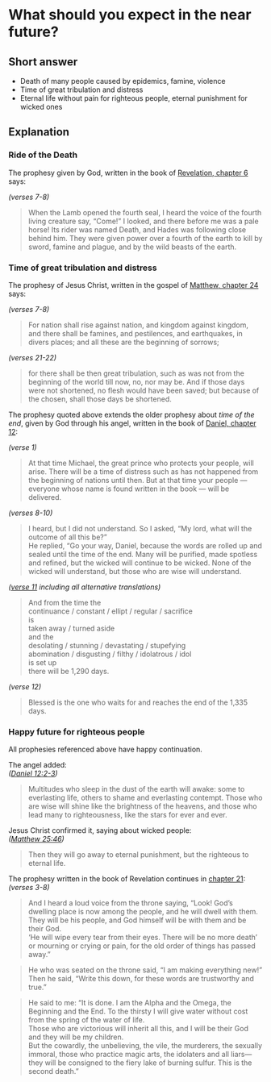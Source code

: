 # What should you expect in the near future?

## Short answer
- Death of many people caused by epidemics, famine, violence
- Time of great tribulation and distress
- Eternal life without pain for righteous people, eternal punishment for wicked ones

## Explanation

### Ride of the Death
The prophesy given by God, written in the book of [Revelation, chapter 6](https://biblehub.com/niv/revelation/6.htm) says:

*(verses 7-8)*
> When the Lamb opened the fourth seal, I heard the voice of the fourth living creature say, “Come!”
> I looked, and there before me was a pale horse! Its rider was named Death, and Hades was following close behind him. They were given power over a fourth of the earth to kill by sword, famine and plague, and by the wild beasts of the earth.  

### Time of great tribulation and distress
The prophesy of Jesus Christ, written in the gospel of [Matthew, chapter 24](https://biblehub.com/ylt/matthew/24.htm) says:

*(verses 7-8)*
> For nation shall rise against nation, and kingdom against kingdom, and there shall be famines, and pestilences, and earthquakes, in divers places;
> and all these are the beginning of sorrows;  

*(verses 21-22)*
> for there shall be then great tribulation, such as was not from the beginning of the world till now, no, nor may be.
> And if those days were not shortened, no flesh would have been saved; but because of the chosen, shall those days be shortened.   

The prophesy quoted above extends the older prophesy about *time of the end*, given by God through his angel, written in the book of [Daniel, chapter 12](https://biblehub.com/niv/daniel/12.htm):

*(verse 1)*
> At that time Michael, the great prince who protects your people, will arise. There will be a time of distress such as has not happened from the beginning of nations until then. But at that time your people — everyone whose name is found written in the book — will be delivered.  

*(verses 8-10)*
> I heard, but I did not understand. So I asked, “My lord, what will the outcome of all this be?”  
> He replied, “Go your way, Daniel, because the words are rolled up and sealed until the time of the end.
> Many will be purified, made spotless and refined, but the wicked will continue to be wicked. None of the wicked will understand, but those who are wise will understand.  

*([verse 11](https://biblehub.com/daniel/12-11.htm) including all alternative translations)*
> And from the time the  
> continuance / constant / ellipt / regular / sacrifice  
> is  
> taken away / turned aside  
> and the  
> desolating / stunning / devastating / stupefying  
> abomination / disgusting / filthy / idolatrous / idol  
> is set up  
> there will be 1,290 days.  

*(verse 12)*
> Blessed is the one who waits for and reaches the end of the 1,335 days.  

### Happy future for righteous people
All prophesies referenced above have happy continuation.

The angel added:  
*([Daniel 12:2-3](https://biblehub.com/niv/daniel/12.htm))*
> Multitudes who sleep in the dust of the earth will awake: some to everlasting life, others to shame and everlasting contempt.
> Those who are wise will shine like the brightness of the heavens, and those who lead many to righteousness, like the stars for ever and ever.  

Jesus Christ confirmed it, saying about wicked people:  
*([Matthew 25:46](https://biblehub.com/niv/matthew/25.htm))*
> Then they will go away to eternal punishment, but the righteous to eternal life.  

The prophesy written in the book of Revelation continues in [chapter 21](https://biblehub.com/niv/revelation/21.htm):  
*(verses 3-8)*
> And I heard a loud voice from the throne saying, “Look! God’s dwelling place is now among the people, and he will dwell with them. They will be his people, and God himself will be with them and be their God.  
> ‘He will wipe every tear from their eyes. There will be no more death’ or mourning or crying or pain, for the old order of things has passed away.”  

> He who was seated on the throne said, “I am making everything new!” Then he said, “Write this down, for these words are trustworthy and true.”  

> He said to me: “It is done. I am the Alpha and the Omega, the Beginning and the End. To the thirsty I will give water without cost from the spring of the water of life.  
> Those who are victorious will inherit all this, and I will be their God and they will be my children.  
> But the cowardly, the unbelieving, the vile, the murderers, the sexually immoral, those who practice magic arts, the idolaters and all liars—they will be consigned to the fiery lake of burning sulfur. This is the second death.”
